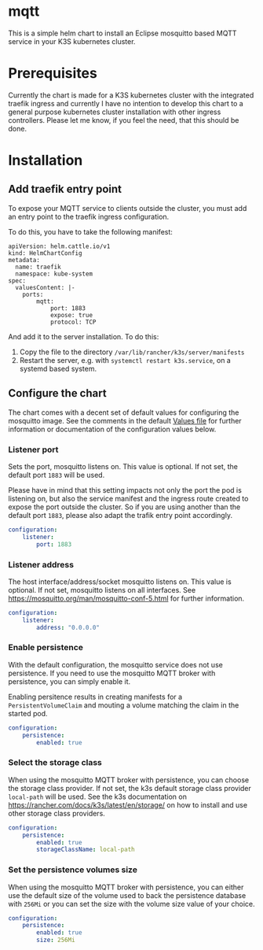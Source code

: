 # mqtt

This is a simple helm chart to install an Eclipse mosquitto based MQTT service in your K3S kubernetes cluster.

# Prerequisites

Currently the chart is made for a K3S kubernetes cluster with the integrated traefik ingress and currently I have no intention to develop this chart to a general purpose kubernetes cluster installation with other ingress controllers. Please let me know, if you feel the need, that this should be done.

# Installation

## Add traefik entry point

To expose your MQTT service to clients outside the cluster, you must add an entry point to the traefik ingress configuration.

To do this, you have to take the following manifest:

```
apiVersion: helm.cattle.io/v1
kind: HelmChartConfig
metadata:
  name: traefik
  namespace: kube-system
spec:
  valuesContent: |-
    ports:
        mqtt:
            port: 1883
            expose: true
            protocol: TCP
```

And add it to the server installation. To do this:

1. Copy the file to the directory `/var/lib/rancher/k3s/server/manifests`
1. Restart the server, e.g. with `systemctl restart k3s.service`, on a systemd based system.

## Configure the chart

The chart comes with a decent set of default values for configuring the mosquitto image. See the comments in the default [Values file](./values.yaml) for further information or documentation of the configuration values below.

### Listener port

Sets the port, mosquitto listens on. This value is optional. If not set, the default port `1883` will be used.

Please have in mind that this setting impacts not only the port the pod is listening on, but also the service manifest and the ingress route created to expose the port outside the cluster. So if you are using another than the default port `1883`, please also adapt the trafik entry point accordingly.

```yaml
configuration:
    listener:
        port: 1883
```
### Listener address

The host interface/address/socket mosquitto listens on. This value is optional. If not set, mosquitto listens on all interfaces. See https://mosquitto.org/man/mosquitto-conf-5.html for further information.

```yaml
configuration:
    listener:
        address: "0.0.0.0"
```

### Enable persistence

With the default configuration, the mosquitto service does not use persistence. If you need to use the mosquitto MQTT broker with persistence, you can simply enable it.

Enabling persitence results in creating manifests for a `PersistentVolumeClaim` and mouting a volume matching the claim in the started pod.

```yaml
configuration:
    persistence:
        enabled: true
```

### Select the storage class

When using the mosquitto MQTT broker with persistence, you can choose the storage class provider. If not set, the k3s default storage class provider `local-path` will be used. See the k3s documentation
on https://rancher.com/docs/k3s/latest/en/storage/ on how to install and use other storage class providers.

```yaml
configuration:
    persistence:
        enabled: true
        storageClassName: local-path
```

### Set the persistence volumes size

When using the mosquitto MQTT broker with persistence, you can either use the default size of the volume used to back the persistence database with `256Mi` or you can set the size with the volume size value of your choice.

```yaml
configuration:
    persistence:
        enabled: true
        size: 256Mi
```
